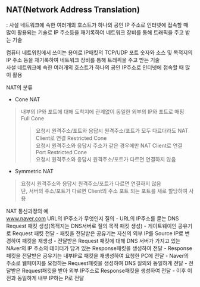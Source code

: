 ## NAT(Network Address Translation)  
: 사설 네트워크에 속한 여러개의 호스트가 하나의 공인 IP 주소로 인터넷에 접속할 때 많이 활용되는 기술로 IP 주소등을 재기록하여 네트워크 장비를 통해 트래픽을 주고 받는 기술  

컴퓨터 네트워킹에서 쓰이는 용어로 IP패킷의 TCP/UDP 포트 숫자와 소스 및 목적지의 IP 주소 등을 재기록하여 네트워크 장비를 통해 트래픽을 주고 받는 기술  
사설 네트워크에 속한 여러개의 호스트가 하나의 공인 IP주소로 인터넷에 접속할 때 많이 활용  

NAT의 분류  
- Cone NAT  
> 내부의 IP와 포트에 대해 도착지에 관계없이 동일한 외부의 IP와 포트로 매핑
> Full Cone  
>> 요청시 원격주소/포트와 응답시 원격주소/포트가 모두 다르더라도 NAT Client로 연결
> Restricted Cone  
>> 요청시 원격주소와 응답시 주소가 같은 경우에만 NAT Client로 연결  
> Port Restricted Cone  
>> 요청시 원격주소와 응답시 원격주소/포트가 다르면 연결하지 않음  
- Symmetric NAT  
> 요청시 원격주소와 응답시 원격주소/포트가 다르면 연결하지 않음  
> 단, 서버의 주소/포트가 다르면 Client의 주소 포트 되는 포트를 새로 할당하여 사용  

NAT 통신과정의 예  
www.naver.com URL의 IP주소가 무엇인지 질의 - URL의 IP주소를 묻는 DNS Request 패킷 생성(목적지는 DNS서버로 질의 목적 패킷 생성) - 게이트웨이인 공유기로 Request 패킷 전달 - 패킷을 전달받은 공유기는 자신의 외부 IP를 Source IP로 변경하여 패킷을 재생성 - 전달받은 Request 패킷에 대해 DNS 서버가 가지고 있는 NAver의 IP 주소의 데이터가 담겨 있는 Response패킷을 생성하여 전달 - Response 패킷을 전달받은 공유기는 내부IP로 패킷을 재생성하여 요청한 PC에 전달 - Naver의 주소로 웹페이지를 요청하는 Request패킷을 생성하여 DNS 질의와 동일하게 전달 - 전달받은 Request패킷을 받아 외부 IP주소로 Response패킷을 생성하여 전달 - 이후 이전과 동일하게 내부 IP하는 P로 전달

